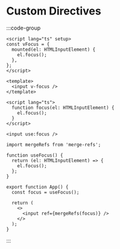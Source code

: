 # Custom Directives

:::code-group

```vue [Vue]
<script lang="ts" setup>
const vFocus = {
  mounted(el: HTMLInputElement) {
    el.focus();
  },
};
</script>

<template>
  <input v-focus />
</template>
```

```svelte [Svelte]
<script lang="ts">
  function focus(el: HTMLInputElement) {
    el.focus();
  }
</script>

<input use:focus />
```

```tsx [React]
import mergeRefs from 'merge-refs';

function useFocus() {
  return (el: HTMLInputElement) => {
    el.focus();
  };
}

export function App() {
  const focus = useFocus();

  return (
    <>
      <input ref={mergeRefs(focus)} />
    </>
  );
}
```

:::
